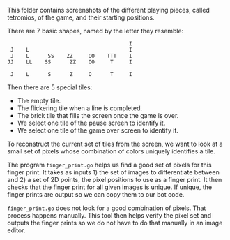 This folder contains screenshots of the different playing pieces, called
tetromios, of the game, and their starting positions.

There are 7 basic shapes, named by the letter they resemble:

```
                                       I
 J    L                                I
 J    L      SS    ZZ     OO    TTT    I
JJ    LL    SS      ZZ    OO     T     I

 J    L      S      Z     O      T     I
```

Then there are 5 special tiles:

- The empty tile.
- The flickering tile when a line is completed.
- The brick tile that fills the screen once the game is over.
- We select one tile of the pause screen to identify it.
- We select one tile of the game over screen to identify it.

To reconstruct the current set of tiles from the screen, we want to look at a
small set of pixels whose combination of colors uniquely identifies a tile.

The program `finger_print.go` helps us find a good set of pixels for this
finger print. It takes as inputs 1) the set of images to differentiate between
and 2) a set of 2D points, the pixel positions to use as a finger print. It
then checks that the finger print for all given images is unique. If unique,
the finger prints are output so we can copy them to our bot code.

`finger_print.go` does not look for a good combination of pixels. That process
happens manually. This tool then helps verify the pixel set and outputs the
finger prints so we do not have to do that manually in an image editor.
